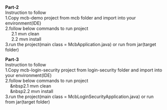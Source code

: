 <b>Part-2</b></br>
Instruction to follow</br>
1.Copy mcb-demo project from mcb folder and import into your environment(IDE)</br>
2.follow below commands to run project</br>
&nbsp;&nbsp;&nbsp;&nbsp;&nbsp;2.1 mvn clean</br>
&nbsp;&nbsp;&nbsp;&nbsp;&nbsp;2.2 mvn install</br>
3.run the project(main class = McbApplication.java) or run from jar(target folder)</br>

<b>Part-3</b></br>
Instruction to follow</br>
1.Copy mcb-login-security project from login-security folder and import into your environment(IDE)</br>
2.follow below commands to run project</br>
&nbsp;&nbsp;&nbsp;&nbsp;&nbsp2.1 mvn clean</br>
&nbsp;&nbsp;&nbsp;&nbsp;&nbsp2.2 mvn install</br>
3.run the project(main class = McbLoginSecurityApplication.java) or run from jar(target folder)</br>
